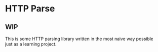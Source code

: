 # HTTP Parse # 

## WIP ##

This is some HTTP parsing library written in the most naive way possible just as a learning project.
